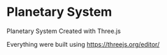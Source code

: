 # Planetary System
Planetary System Created with Three.js

Everything were built using https://threejs.org/editor/
